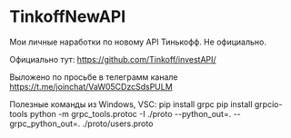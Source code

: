 # TinkoffNewAPI
Мои личные наработки по новому API Тинькофф. Не официально.

Официально тут: https://github.com/Tinkoff/investAPI/

Выложено по просьбе в телеграмм канале https://t.me/joinchat/VaW05CDzcSdsPULM

Полезные команды из Windows, VSC:
pip install grpc
pip install grpcio-tools
python -m grpc_tools.protoc -I ./proto --python_out=. --grpc_python_out=. ./proto/users.proto
